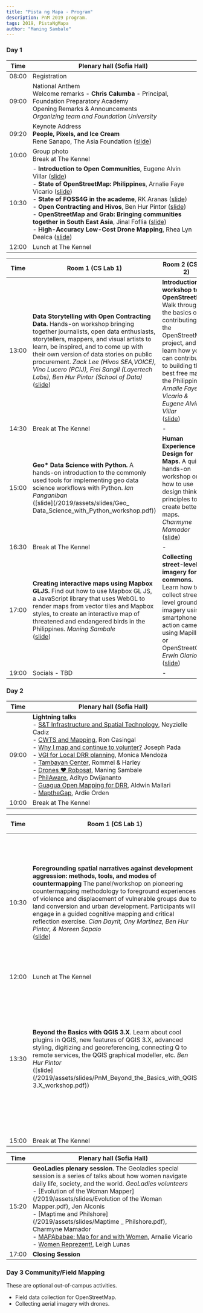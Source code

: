 ```yaml
---
title: "Pista ng Mapa - Program"
description: PnM 2019 program.
tags: 2019, PistaNgMapa
author: "Maning Sambale"
---
```

### Day 1

| Time | Plenary hall (Sofia Hall)
|---|---|
| 08:00 | Registration |
| 09:00 | National Anthem<br>Welcome remarks - **Chris Calumba** - Principal, Foundation Preparatory Academy  <br>Opening Remarks & Announcements <br> *Organizing team and Foundation University* |
| 09:20 | Keynote Address <br> **People, Pixels, and Ice Cream** <br>Rene Sanapo, The Asia Foundation ([slide](/2019/assets/slides/1_Rene_Sanapo_Pixels-and-People.pdf))|
| 10:00 | Group photo <br> Break at The Kennel |
| 10:30 | - **Introduction to Open Communities**, Eugene Alvin Villar ([slide](/2019/assets/slides/2_Eugene_Alvin_Villar_Intro-Open-Communities.pdf)) <br> - **State of OpenStreetMap: Philippines**, Arnalie Faye Vicario ([slide](/2019/assets/slides/3_Arnalie_Vicario_State-of-OpenStreetMap-Philippines.pdf))<br> - **State of FOSS4G in the academe**, RK Aranas ([slide](/2019/assets/slides/4_RK_Aranas_State-of-FOSS4G-in-the-academe.pdf))<br> - **Open Contracting and Hivos**, Ben Hur Pintor ([slide](/2019/assets/slides/5_Ben_Hur_Pinto_Open-Contracting-FOSS4G.pdf))<br> - **OpenStreetMap and Grab: Bringing communities together in South East Asia**, Jinal Foflia ([slide](/2019/assets/slides/6_GRAB_OpenStreetMap-and-Grab-Bringing-communities-together-in-SouthEastAsia,.pdf))<br> - **High-Accuracy Low-Cost Drone Mapping**, Rhea Lyn Dealca ([slide](/2019/assets/slides/7_Rhea-Lyn_Dealca_Drone-Supported-Surveys.pdf))<br> |
| 12:00 | Lunch at The Kennel|

| **Time** | **Room 1 (CS Lab 1)** | **Room 2 (CS Lab 2)** | **Room 3 (IT Room)** |
|----------|---------------|--------|--------|
| 13:00 | **Data Storytelling with Open Contracting Data.**  Hands-on workshop bringing together journalists, open data enthusiasts, storytellers,  mappers, and visual artists to learn, be inspired, and to come up with their own version of data stories on public procurement. *Zack Lee (Hivos SEA,VOICE), Vino Lucero (PCIJ), Frei Sangil (Layertech Labs), Ben Hur Pintor (School of Data)*<br>([slide](/2019/assets/slides/)) | **Introduction workshop to OpenStreetMap.** Walk through the basics of contributing to the OpenStreetMap project, and learn how you can contribute to building the best free map of the Philippines.  *Arnalie Faye Vicario & Eugene Alvin Villar* <br>([slide](/2019/assets/slides/PnM_IntrotoOSM_workshop.pdf))| - |
| 14:30 | Break at The Kennel | - | - |
| 15:00 | **Geo&ast; Data Science with Python.** A hands-on introduction to the commonly used tools for implementing geo data science workflows with Python.  *Ian Panganiban* <br>([slide](/2019/assets/slides/Geo_ Data_Science_with_Python_workshop.pdf))| **Human Experience Design for Maps.**  A quick hands-on workshop on how to use design thinking principles to create better maps. *Charmyne Mamador* <br>([slide](/2019/assets/slides/HEX_for_better_maps_workshop.pdf))| **OpenStreetMap Mapathon** <br> Mapping the fire stations of Negros Island *MapAm💜re* <br>([slide](/2019/assets/slides/PnM19-mapathon-negros-visayas-fire-station-mapping_workshop.pdf))|
| 16:30 | Break at The Kennel | - | - |
| 17:00 | **Creating interactive maps using Mapbox GLJS.**  Find out how to use Mapbox GL JS, a JavaScript library that uses WebGL to render maps from vector tiles and Mapbox styles, to create an interactive map of threatened and endangered birds in the Philippines.  *Maning Sambale* <br>([slide](https://maning.github.io/birds-mpbx-gljs/))| **Collecting street-level imagery for the commons.**  Learn how to collect street-level ground imagery using smartphone or action cameras, using Mapillary or OpenStreetCam.  *Erwin Olario* <br>([slide](/2019/assets/slides/PnM19_street-level-imagery-collection-mapillary-olario_workshop.pdf))| **OpenStreetMap Mapathon** Mapping pedestrian crossings with Pic4Review<br>*Rally de Leon* <br>([slide](/2019/assets/slides/PistaNgMapa2019_Mapathon_Pic4Review_workshop.pdf)) |
| 19:00 | Socials - TBD | - |

### Day 2

| Time | Plenary hall (Sofia Hall)
|---------------|-----------------------------------|
| 09:00 |**Lightning talks** <br>- [S&T Infrastructure and Spatial Technology](/2019/assets/slides/Neyzielle_Cadiz_lightning.pdf), Neyzielle Cadiz <br>- [CWTS and Mapping](/2019/assets/slides/), Ron Casingal <br>- [Why I map and continue to volunter?](/2019/assets/slides/Joseph_Pada_lightning.pdf) Joseph Pada<br>- [VGI for Local DRR planning](/2019/assets/slides/Monica_Mendoza_lightning.pdf), Monica Mendoza<br>- [Tambayan Center](/2019/assets/slides/Tambayan_Center_lightning.pdf), Rommel & Harley<br>- [Drones :heart: Robosat](https://github.com/maning/talkingpoints/issues/6), Maning Sambale <br>- [PhilAware](/2019/assets/slides/Adityo_philaware_lightning.pdf), Adityo Dwijananto<br>- [Guagua Open Mapping for DRR](/2019/assets/slides/Aldwin_Mallari_lightning.pdf), Aldwin Mallari<br>- [MaptheGap](https://stories.thinkingmachin.es/mapthegap/), Ardie Orden| 
| 10:00 | Break at The Kennel |

| **Time** | **Room 1 (CS Lab 1)** | **Room 2 (CS Lab 2)** | **Room 3 (IT Room)** |
|----------|---------------|--------|--------|
| 10:30 | **Foregrounding spatial narratives against development aggression: methods, tools, and modes of countermapping** The panel/workshop on pioneering countermapping methodology to foreground experiences of violence and displacement of vulnerable groups due to land conversion and urban development. Participants will engage in a guided cognitive mapping and critical reflection exercise. *Cian Dayrit, Ony Martinez, Ben Hur Pintor, & Noreen Sapalo* <br>([slide](/2019/assets/slides/PnM_Counter-mappingXFOSS4G_workshop.pdf)) | **"DIY" imagery collection for mapping.**  This workshop introduces how to use high resolution imagery collected from off-the-shelf UAV devices for mapping in OpenStreetMap.  *Leonard Soriano, Ian Gongona, & Leigh Lunas* <br>([slide](/2019/assets/slides/PnM_DIY_Drone_Mapping_workshop.pdf))| **OpenStreetMap Mapathon** <br> *Humanitarian OpenStreetMap Team (HOT)* <br>([slide](/2019/assets/slides/))|
| 12:00  | Lunch at The Kennel| - | - |
| 13:30  | **Beyond the Basics with QGIS 3.X**. Learn about cool plugins in QGIS, new features of QGIS 3.X, advanced styling, digitizing and georeferencing, connecting Q to remote services, the QGIS graphical modeller, etc. *Ben Hur Pintor* <br>([slide](/2019/assets/slides/PnM_Beyond_the_Basics_with_QGIS 3.X_workshop.pdf)) | **Datamining OpenStreetMap with Overpass Turbo.**  A hands-on crash course on web-based geodata mining, plus quick-and-dirty maps. No OpenStreetMap experience required. *Erwin Olario*  <br>([slide](/2019/assets/slides/PnM19-data-mining-overpass-turbo-olario_workshop.pdf))| **When women map.**  The Geoladies-led workshop will engage women to tell their stories and map places, spaces, and experiences that shaped them. Participants will form groups, exchange ideas, and map places using ID editor. *GeoLadies volunteers* <br>([slide](/2019/assets/slides/1_PnM_Geoladies-Workshop.pdf))|
| 15:00 | Break at The Kennel | - | - |


| Time | Plenary hall (Sofia Hall)
|---------------|-----------------------------------|
| 15:20 | **GeoLadies plenary session.** The Geoladies special session is a series of talks about how women navigate daily life, society, and the world. *GeoLadies volunteers* <br> - [Evolution of the Woman Mapper](/2019/assets/slides/Evolution of the Woman Mapper.pdf), Jen Alconis <br> - [Maptime and Philshore](/2019/assets/slides/Maptime _ Philshore.pdf), Charmyne Mamador <br> - [MAPAbabae: Map for and with Women](/2019/assets/slides/PnM_GeoladiesPlenary_MAPAbaba_Nalie.pdf), Arnalie Vicario<br> - [Women Reprezent!](/2019/assets/slides/PnM_Geoladies_Plenary_LeighLunas.pdf), Leigh Lunas <br>
|17:00 | **Closing Session** |

### Day 3 Community/Field Mapping

These are optional out-of-campus activities.
* Field data collection for OpenStreetMap. 
* Collecting aerial imagery with drones. 


